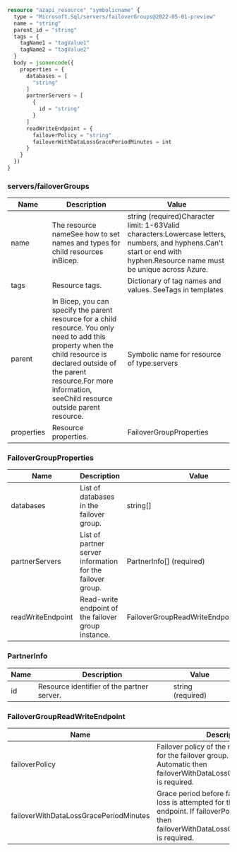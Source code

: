```terraform
resource "azapi_resource" "symbolicname" {
  type = "Microsoft.Sql/servers/failoverGroups@2022-05-01-preview"
  name = "string"
  parent_id = "string"
  tags = {
    tagName1 = "tagValue1"
    tagName2 = "tagValue2"
  }
  body = jsonencode({
    properties = {
      databases = [
        "string"
      ]
      partnerServers = [
        {
          id = "string"
        }
      ]
      readWriteEndpoint = {
        failoverPolicy = "string"
        failoverWithDataLossGracePeriodMinutes = int
      }
    }
  })
}

```

### servers/failoverGroups

| Name | Description | Value |
|-|-|-|
| name | The resource nameSee how to set names and types for child resources inBicep. | string (required)Character limit: 1-63Valid characters:Lowercase letters, numbers, and hyphens.Can't start or end with hyphen.Resource name must be unique across Azure. |
| tags | Resource tags. | Dictionary of tag names and values. SeeTags in templates |
| parent | In Bicep, you can specify the parent resource for a child resource. You only need to add this property when the child resource is declared outside of the parent resource.For more information, seeChild resource outside parent resource. | Symbolic name for resource of type:servers |
| properties | Resource properties. | FailoverGroupProperties |


### FailoverGroupProperties

| Name | Description | Value |
|-|-|-|
| databases | List of databases in the failover group. | string[] |
| partnerServers | List of partner server information for the failover group. | PartnerInfo[] (required) |
| readWriteEndpoint | Read-write endpoint of the failover group instance. | FailoverGroupReadWriteEndpoint(required) |


### PartnerInfo

| Name | Description | Value |
|-|-|-|
| id | Resource identifier of the partner server. | string (required) |


### FailoverGroupReadWriteEndpoint

| Name | Description | Value |
|-|-|-|
| failoverPolicy | Failover policy of the read-write endpoint for the failover group. If failoverPolicy is Automatic then failoverWithDataLossGracePeriodMinutes is required. | 'Automatic''Manual' (required) |
| failoverWithDataLossGracePeriodMinutes | Grace period before failover with data loss is attempted for the read-write endpoint. If failoverPolicy is Automatic then failoverWithDataLossGracePeriodMinutes is required. | int |


